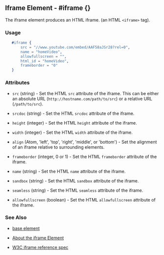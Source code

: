 

## Iframe Element - #iframe {}

   The iframe element produces an HTML iframe. (an HTML `<iframe>` tag).

### Usage

```erlang
   #iframe {
       src = "//www.youtube.com/embed/AAF58aJSr28?rel=0",
       name = "homeVideo",
       allowfullscreen = "",
       html_id = "homeVideo",
       frameborder = "0"
   }

```
   
### Attributes

   * `src` (string) - Set the HTML `src` attribute of the iframe. This can
    be either an absolute URL (`http://hostname.com/path/to/src`) or a
    relative URL (`/path/to/src`).

   * `srcdoc` (string) - Set the HTML `srcdoc` attribute of the iframe.

   * `height` (integer) - Set the HTML `height` attribute of the iframe.

   * `width` (integer) - Set the HTML `width` attribute of the iframe.

   * `align` (Atom, 'left', 'top', 'right', 'middle', or 'bottom') - Set the alignment of an iframe relative to surrounding elements.

   * `frameborder` (integer, 0 or 1) - Set the HTML `frameborder` attribute of the iframe.  

   * `name` (string) - Set the HTML `name` attribute of the iframe.

   * `sandbox` (string) - Set the HTML `sandbox` attribute of the iframe.

   * `seamless` (string) - Set the HTML `seamless` attribute of the iframe.

   * `allowfullscreen` (boolean) - Set the HTML `allowfullscreen` attribute of the iframe.
       
### See Also

 *  [base element](./element_base.md)

 *  [About the iframe Element](http://html5doctor.com/element-index/#iframe)

 *  [W3C iframe reference spec](http://www.w3.org/html/wg/drafts/html/master/embedded-content.html#the-iframe-element)
